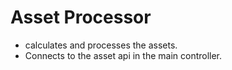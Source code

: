 # Asset Processor

- calculates and processes the assets.
- Connects to the asset api in the main controller.